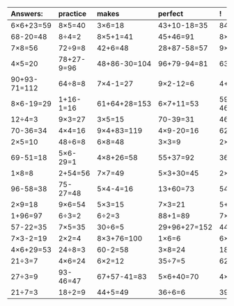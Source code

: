| Answers: | practice | makes | perfect | ! |
| :--- | :--- | :--- | :--- | :--- |
| 6×6+23=59 | 8×5=40 | 3×6=18 | 43+10-18=35 | 84-74=10 | 
| 68-20=48 | 8÷4=2 | 8×5+1=41 | 45+46=91 | 8×4-25=7 | 
| 7×8=56 | 72÷9=8 | 42+6=48 | 28+87-58=57 | 9×4=36 | 
| 4×5=20 | 78+27-9=96 | 48+86-30=104 | 96+79-94=81 | 63+20=83 | 
| 90+93-71=112 | 64÷8=8 | 7×4-1=27 | 9×2-12=6 | 4+2+57=63 | 
| 8×6-19=29 | 1+16-1=16 | 61+64+28=153 | 6×7+11=53 | 59+56-46=69 | 
| 12÷4=3 | 9×3=27 | 3×5=15 | 70-39=31 | 46+9=55 | 
| 70-36=34 | 4×4=16 | 9×4+83=119 | 4×9-20=16 | 62+32=94 | 
| 2×5=10 | 48÷6=8 | 6×8=48 | 3×3=9 | 2×8+28=44 | 
| 69-51=18 | 5×6-29=1 | 4×8+26=58 | 55+37=92 | 36-33=3 | 
| 1×8=8 | 2+54=56 | 7×7=49 | 5×3+30=45 | 2×4=8 | 
| 96-58=38 | 75-27=48 | 5×4-4=16 | 13+60=73 | 54÷9=6 | 
| 2×9=18 | 9×6=54 | 5×3=15 | 7×3=21 | 5+29=34 | 
| 1+96=97 | 6÷3=2 | 6÷2=3 | 88+1=89 | 7×4-5=23 | 
| 57-22=35 | 7×5=35 | 30÷6=5 | 29+96+27=152 | 44+15=59 | 
| 7×3-2=19 | 2×2=4 | 8×3+76=100 | 1×6=6 | 6×7=42 | 
| 4×6+29=53 | 24÷8=3 | 60-2=58 | 3×8=24 | 18÷6=3 | 
| 21÷3=7 | 4×6=24 | 6×2=12 | 35÷7=5 | 62-2=60 | 
| 27÷3=9 | 93-46=47 | 67+57-41=83 | 5×6+40=70 | 4×9-21=15 | 
| 21÷7=3 | 18÷2=9 | 44+5=49 | 36÷6=6 | 39-34=5 | 
